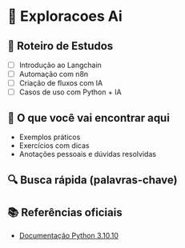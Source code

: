 # 📘 Exploracoes Ai

## 🧭 Roteiro de Estudos

- [ ] Introdução ao Langchain
- [ ] Automação com n8n
- [ ] Criação de fluxos com IA
- [ ] Casos de uso com Python + IA

## 📂 O que você vai encontrar aqui

- Exemplos práticos
- Exercícios com dicas
- Anotações pessoais e dúvidas resolvidas

## 🔍 Busca rápida (palavras-chave)

<!-- exploracoes_ai, estudo, python, exemplos -->

## 📚 Referências oficiais

- [Documentação Python 3.10.10](https://docs.python.org/3.10/)
